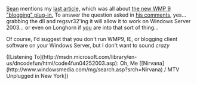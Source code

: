 [Sean](http://EraBlog.NET/filters/12154.post) mentions my [last article,](http://msdn.microsoft.com/library/default.asp?url=/library/en-us/dncodefun/html/code4fun04252003.asp) which was all about [the new WMP 9 "blogging" plug-in.](http://www.microsoft.com/windowsxp/expertzone/columns/robinson/03april17.asp) To answer the question asked in [his comments](http://blogs.eraserver.net/blogs/sean/default.aspx?eraPostID=12154#comments), yes... grabbing the dll and regsvr32'ing it will allow it to work on Windows Server 2003... or even on Longhorn if [you](http://www.sellsbrothers.com) are into that sort of thing...

Of course, I'd suggest that you don't run WMP9, IE, or blogging client software on your Windows Server, but I don't want to sound _crazy_

<div class="media">
  ([Listening To](http://msdn.microsoft.com/library/en-us/dncodefun/html/code4fun04252003.asp): Oh, Me [[Nirvana](http://www.windowsmedia.com/mg/search.asp?srch=Nirvana) / MTV Unplugged in New York])
</div>
